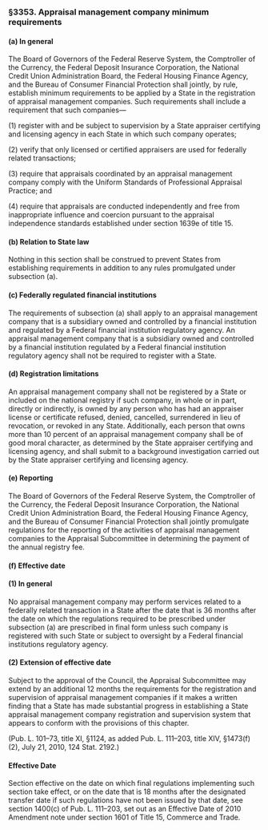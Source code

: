 ### §3353. Appraisal management company minimum requirements ###

#### (a) In general ####

The Board of Governors of the Federal Reserve System, the Comptroller of the Currency, the Federal Deposit Insurance Corporation, the National Credit Union Administration Board, the Federal Housing Finance Agency, and the Bureau of Consumer Financial Protection shall jointly, by rule, establish minimum requirements to be applied by a State in the registration of appraisal management companies. Such requirements shall include a requirement that such companies—

(1) register with and be subject to supervision by a State appraiser certifying and licensing agency in each State in which such company operates;

(2) verify that only licensed or certified appraisers are used for federally related transactions;

(3) require that appraisals coordinated by an appraisal management company comply with the Uniform Standards of Professional Appraisal Practice; and

(4) require that appraisals are conducted independently and free from inappropriate influence and coercion pursuant to the appraisal independence standards established under section 1639e of title 15.

#### (b) Relation to State law ####

Nothing in this section shall be construed to prevent States from establishing requirements in addition to any rules promulgated under subsection (a).

#### (c) Federally regulated financial institutions ####

The requirements of subsection (a) shall apply to an appraisal management company that is a subsidiary owned and controlled by a financial institution and regulated by a Federal financial institution regulatory agency. An appraisal management company that is a subsidiary owned and controlled by a financial institution regulated by a Federal financial institution regulatory agency shall not be required to register with a State.

#### (d) Registration limitations ####

An appraisal management company shall not be registered by a State or included on the national registry if such company, in whole or in part, directly or indirectly, is owned by any person who has had an appraiser license or certificate refused, denied, cancelled, surrendered in lieu of revocation, or revoked in any State. Additionally, each person that owns more than 10 percent of an appraisal management company shall be of good moral character, as determined by the State appraiser certifying and licensing agency, and shall submit to a background investigation carried out by the State appraiser certifying and licensing agency.

#### (e) Reporting ####

The Board of Governors of the Federal Reserve System, the Comptroller of the Currency, the Federal Deposit Insurance Corporation, the National Credit Union Administration Board, the Federal Housing Finance Agency, and the Bureau of Consumer Financial Protection shall jointly promulgate regulations for the reporting of the activities of appraisal management companies to the Appraisal Subcommittee in determining the payment of the annual registry fee.

#### (f) Effective date ####

#### (1) In general ####

No appraisal management company may perform services related to a federally related transaction in a State after the date that is 36 months after the date on which the regulations required to be prescribed under subsection (a) are prescribed in final form unless such company is registered with such State or subject to oversight by a Federal financial institutions regulatory agency.

#### (2) Extension of effective date ####

Subject to the approval of the Council, the Appraisal Subcommittee may extend by an additional 12 months the requirements for the registration and supervision of appraisal management companies if it makes a written finding that a State has made substantial progress in establishing a State appraisal management company registration and supervision system that appears to conform with the provisions of this chapter.

(Pub. L. 101–73, title XI, §1124, as added Pub. L. 111–203, title XIV, §1473(f)(2), July 21, 2010, 124 Stat. 2192.)

#### Effective Date ####

Section effective on the date on which final regulations implementing such section take effect, or on the date that is 18 months after the designated transfer date if such regulations have not been issued by that date, see section 1400(c) of Pub. L. 111–203, set out as an Effective Date of 2010 Amendment note under section 1601 of Title 15, Commerce and Trade.
